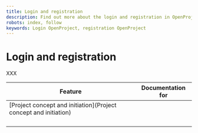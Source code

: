```yaml
---
title: Login and registration
description: Find out more about the login and registration in OpenProject. 
robots: index, follow
keywords: Login OpenProject, registration OpenProject
---
```


# Login and registration

XXX

| Feature                                                      | Documentation for |
| ------------------------------------------------------------ | ----------------- |
| [Project concept and initiation](Project concept and initiation) |                   |
|                                                              |                   |
|                                                              |                   |
|                                                              |                   |
|                                                              |                   |

